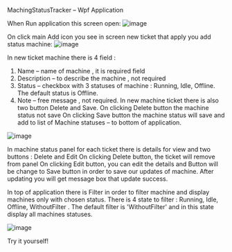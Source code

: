 MachingStatusTracker – Wpf Application

When Run application this screen open:
![image](https://github.com/efratShuker/PlassonProject/assets/86189441/f13aad5f-69c4-41aa-b893-b015d13f8cbd)

 
On click main Add icon you see in screen new ticket that apply you add status machine:
![image](https://github.com/efratShuker/PlassonProject/assets/86189441/5108246d-a92f-4ef0-a401-a4f80938852c)
 

In new ticket machine there is 4 field : 
1.	Name –  name of machine , it is required field
2.	Description – to describe the machine , not required
3.	Status –  checkbox with 3 statuses of machine : Running, Idle, Offline. The default status is Offline.
4.	Note – free message , not required.
In new machine ticket there is also two button Delete and Save.
On clicking Delete button the machine status not save
On clicking Save button the machine status will save and add to list of Machine statuses – to bottom of application.

 ![image](https://github.com/efratShuker/PlassonProject/assets/86189441/81260cd7-5bd6-442c-a5ee-d9c5f0ad1230)


In machine status panel for each ticket there is details for view and two buttons : Delete and Edit
On clicking Delete button, the ticket will remove from panel
On clicking Edit button, you can edit the details and Button will be change to Save button in order to save our updates of machine.
After updating you will get message box that update success.

In top of application there is Filter in order to filter machine and display machines only with chosen status. There is 4 state to filter : Running, Idle, Offline, WithoutFilter .
The default filter is 'WithoutFilter' and in this state display all machines statuses.

![image](https://github.com/efratShuker/PlassonProject/assets/86189441/3831f2e0-ed83-4a2b-a20a-1ba663599831)

Try it yourself!
